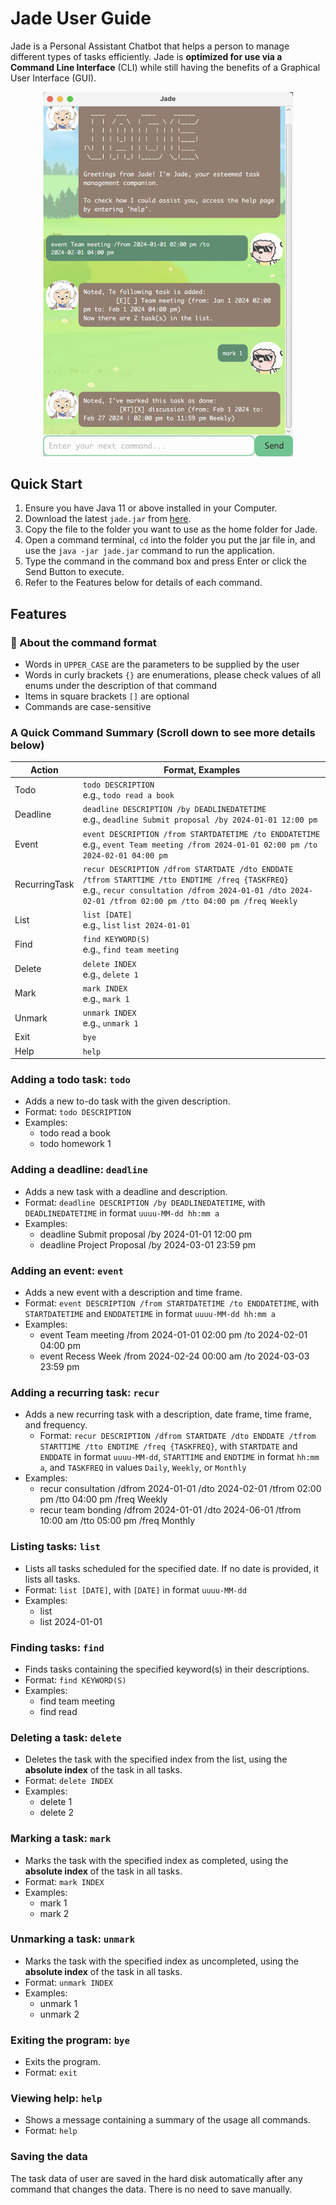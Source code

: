 # Jade User Guide

Jade is a Personal Assistant Chatbot that helps a person to manage different types of tasks efficiently. Jade is __optimized for use via a Command Line Interface__ (CLI) while still having the benefits of a Graphical User Interface (GUI).

<p style="text-align: center;"><img src="docs/Ui.png" width="400" alt="Jade Ui"></p>

## Quick Start
1. Ensure you have Java 11 or above installed in your Computer.
2. Download the latest `jade.jar` from [here](https://github.com/fy17ohhh/ip/releases).
3. Copy the file to the folder you want to use as the home folder for Jade.
4. Open a command terminal, `cd` into the folder you put the jar file in, and use the `java -jar jade.jar` command to run the application.
5. Type the command in the command box and press Enter or click the Send Button to execute.
6. Refer to the Features below for details of each command.

## Features
### :pushpin: About the command format
- Words in `UPPER_CASE` are the parameters to be supplied by the user
- Words in curly brackets `{}` are enumerations, please check values of all enums under the description of that command
- Items in square brackets `[]` are optional
- Commands are case-sensitive

### A Quick Command Summary (Scroll down to see more details below)
| Action        | Format, Examples                                                                                                                                                                                            |
|---------------|-------------------------------------------------------------------------------------------------------------------------------------------------------------------------------------------------------------|
| Todo          | `todo DESCRIPTION`<br>e.g., `todo read a book`                                                                                                                                                              |
| Deadline      | `deadline DESCRIPTION /by DEADLINEDATETIME`<br>e.g., `deadline Submit proposal /by 2024-01-01 12:00 pm`                                                                                                     |
| Event         | `event DESCRIPTION /from STARTDATETIME /to ENDDATETIME`<br>e.g., `event Team meeting /from 2024-01-01 02:00 pm /to 2024-02-01 04:00 pm`                                                                     |
| RecurringTask | `recur DESCRIPTION /dfrom STARTDATE /dto ENDDATE /tfrom STARTTIME /tto ENDTIME /freq {TASKFREQ}`<br>e.g., `recur consultation /dfrom 2024-01-01 /dto 2024-02-01 /tfrom 02:00 pm /tto 04:00 pm /freq Weekly` |
| List          | `list [DATE]`<br>e.g., `list` `list 2024-01-01`                                                                                                                                                             |
| Find          | `find KEYWORD(S)`<br>e.g., `find team meeting`                                                                                                                                                              |
| Delete        | `delete INDEX`<br>e.g., `delete 1`                                                                                                                                                                          |
| Mark          | `mark INDEX`<br>e.g., `mark 1`                                                                                                                                                                              |
| Unmark        | `unmark INDEX`<br>e.g., `unmark 1`                                                                                                                                                                          |
| Exit          | `bye`                                                                                                                                                                                                       |
| Help          | `help`                                                                                                                                                                                                      |

### Adding a todo task: `todo`
- Adds a new to-do task with the given description.
- Format: `todo DESCRIPTION`
- Examples:
   - todo read a book
   - todo homework 1

### Adding a deadline: `deadline`
- Adds a new task with a deadline and description.
- Format: `deadline DESCRIPTION /by DEADLINEDATETIME`, with `DEADLINEDATETIME` in format `uuuu-MM-dd hh:mm a`
- Examples:
   - deadline Submit proposal /by 2024-01-01 12:00 pm
   - deadline Project Proposal /by 2024-03-01 23:59 pm

### Adding an event: `event`
- Adds a new event with a description and time frame.
- Format: `event DESCRIPTION /from STARTDATETIME /to ENDDATETIME`, with `STARTDATETIME` and `ENDDATETIME` in format `uuuu-MM-dd hh:mm a`
- Examples:
   - event Team meeting /from 2024-01-01 02:00 pm /to 2024-02-01 04:00 pm
   - event Recess Week /from 2024-02-24 00:00 am /to 2024-03-03 23:59 pm

### Adding a recurring task: `recur`
- Adds a new recurring task with a description, date frame, time frame, and frequency.
   - Format: `recur DESCRIPTION /dfrom STARTDATE /dto ENDDATE /tfrom STARTTIME /tto ENDTIME /freq {TASKFREQ}`, with `STARTDATE` and `ENDDATE` in format `uuuu-MM-dd`, `STARTTIME` and `ENDTIME` in format `hh:mm a`, and `TASKFREQ` in values `Daily`, `Weekly`, or `Monthly`
- Examples:
   - recur consultation /dfrom 2024-01-01 /dto 2024-02-01 /tfrom 02:00 pm /tto 04:00 pm /freq Weekly
   - recur team bonding /dfrom 2024-01-01 /dto 2024-06-01 /tfrom 10:00 am /tto 05:00 pm /freq Monthly

### Listing tasks: `list`
- Lists all tasks scheduled for the specified date. If no date is provided, it lists all tasks.
- Format: `list [DATE]`, with `[DATE]` in format `uuuu-MM-dd`
- Examples:
   - list
   - list 2024-01-01

### Finding tasks: `find`
- Finds tasks containing the specified keyword(s) in their descriptions.
- Format: `find KEYWORD(S)`
- Examples:
   - find team meeting
   - find read

### Deleting a task: `delete`
- Deletes the task with the specified index from the list, using the **absolute index** of the task in all tasks.
- Format: `delete INDEX`
- Examples:
   - delete 1
   - delete 2

### Marking a task: `mark`
- Marks the task with the specified index as completed, using the **absolute index** of the task in all tasks.
- Format: `mark INDEX`
- Examples:
   - mark 1
   - mark 2

### Unmarking a task: `unmark`
- Marks the task with the specified index as uncompleted, using the **absolute index** of the task in all tasks.
- Format: `unmark INDEX`
- Examples:
   - unmark 1
   - unmark 2

### Exiting the program: `bye`
- Exits the program.
- Format: `exit`

### Viewing help: `help`
- Shows a message containing a summary of the usage all commands.
- Format: `help`
### Saving the data
The task data of user are saved in the hard disk automatically after any command that changes the data. There is no need to save manually.
